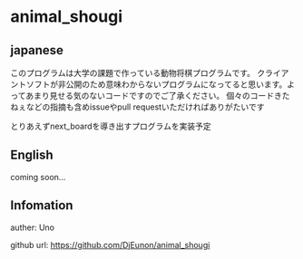 # animal_shougi

## japanese
このプログラムは大学の課題で作っている動物将棋プログラムです。
クライアントソフトが非公開のため意味わからないプログラムになってると思います。よってあまり見せる気のないコードですのでご了承ください。
個々のコードきたねぇなどの指摘も含めissueやpull requestいただければありがたいです


とりあえずnext_boardを導き出すプログラムを実装予定

## English
coming soon...

## Infomation
auther:			Uno

github url:		https://github.com/DjEunon/animal_shougi